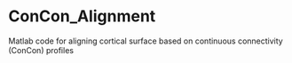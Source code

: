 # ConCon_Alignment
Matlab code for aligning cortical surface based on continuous connectivity (ConCon) profiles
